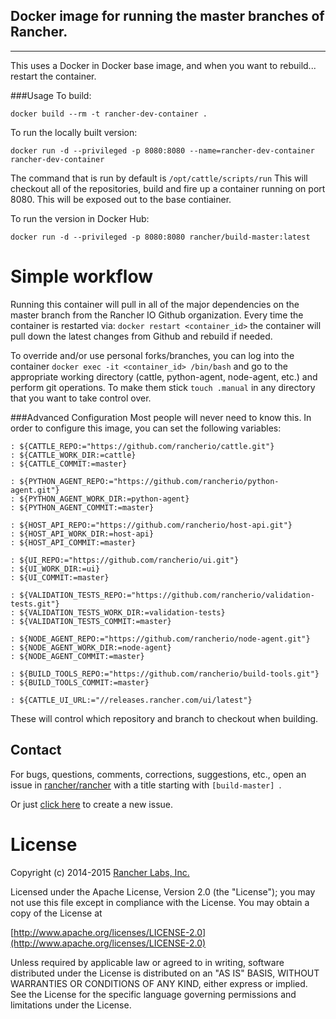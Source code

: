 ## Docker image for running the master branches of Rancher.
-----------
This uses a Docker in Docker base image, and when you want to rebuild... restart the container.

###Usage
To build:

`docker build --rm -t rancher-dev-container .`

To run the locally built version:

`docker run -d --privileged -p 8080:8080 --name=rancher-dev-container rancher-dev-container`

The command that is run by default is `/opt/cattle/scripts/run`
This will checkout all of the repositories, build and fire up a container running on port 8080. This will be exposed out to the base contiainer.

To run the version in Docker Hub:

`docker run -d --privileged -p 8080:8080 rancher/build-master:latest`

# Simple workflow
Running this container will pull in all of the major dependencies on the master branch from the Rancher IO Github organization. Every time the container is restarted via:
`docker restart <container_id>` the container will pull down the latest changes from Github and rebuild if needed.

To override and/or use personal forks/branches, you can log into the container `docker exec -it <container_id> /bin/bash` and go to the appropriate working directory (cattle, python-agent, node-agent, etc.) and perform git operations. To make them stick `touch .manual` in any directory that you want to take control over.


###Advanced Configuration
Most people will never need to know this. In order to configure this image, you can set the following variables:

```
: ${CATTLE_REPO:="https://github.com/rancherio/cattle.git"}
: ${CATTLE_WORK_DIR:=cattle}
: ${CATTLE_COMMIT:=master}

: ${PYTHON_AGENT_REPO:="https://github.com/rancherio/python-agent.git"}
: ${PYTHON_AGENT_WORK_DIR:=python-agent}
: ${PYTHON_AGENT_COMMIT:=master}

: ${HOST_API_REPO:="https://github.com/rancherio/host-api.git"}
: ${HOST_API_WORK_DIR:=host-api}
: ${HOST_API_COMMIT:=master}

: ${UI_REPO:="https://github.com/rancherio/ui.git"}
: ${UI_WORK_DIR:=ui}
: ${UI_COMMIT:=master}

: ${VALIDATION_TESTS_REPO:="https://github.com/rancherio/validation-tests.git"}
: ${VALIDATION_TESTS_WORK_DIR:=validation-tests}
: ${VALIDATION_TESTS_COMMIT:=master}

: ${NODE_AGENT_REPO:="https://github.com/rancherio/node-agent.git"}
: ${NODE_AGENT_WORK_DIR:=node-agent}
: ${NODE_AGENT_COMMIT:=master}

: ${BUILD_TOOLS_REPO:="https://github.com/rancherio/build-tools.git"}
: ${BUILD_TOOLS_COMMIT:=master}

: ${CATTLE_UI_URL:="//releases.rancher.com/ui/latest"}
```

These will control which repository and branch to checkout when building.

## Contact
For bugs, questions, comments, corrections, suggestions, etc., open an issue in
 [rancher/rancher](//github.com/rancher/rancher/issues) with a title starting with `[build-master] `.

Or just [click here](//github.com/rancher/rancher/issues/new?title=%5Bbuild-master%5D%20) to create a new issue.

# License
Copyright (c) 2014-2015 [Rancher Labs, Inc.](http://rancher.com)

Licensed under the Apache License, Version 2.0 (the "License");
you may not use this file except in compliance with the License.
You may obtain a copy of the License at

[http://www.apache.org/licenses/LICENSE-2.0](http://www.apache.org/licenses/LICENSE-2.0)

Unless required by applicable law or agreed to in writing, software
distributed under the License is distributed on an "AS IS" BASIS,
WITHOUT WARRANTIES OR CONDITIONS OF ANY KIND, either express or implied.
See the License for the specific language governing permissions and
limitations under the License.

